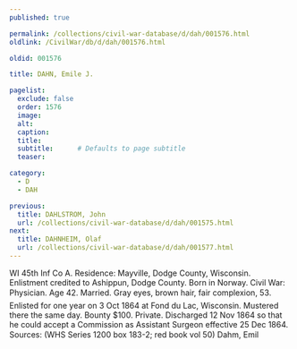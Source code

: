 ```yaml
---
published: true

permalink: /collections/civil-war-database/d/dah/001576.html
oldlink: /CivilWar/db/d/dah/001576.html

oldid: 001576

title: DAHN, Emile J.

pagelist:
  exclude: false
  order: 1576
  image: 
  alt:
  caption:
  title:
  subtitle:      # Defaults to page subtitle
  teaser:

category: 
  - D 
  - DAH

previous:
  title: DAHLSTROM, John
  url: /collections/civil-war-database/d/dah/001575.html  
next:
  title: DAHNHEIM, Olaf
  url: /collections/civil-war-database/d/dah/001577.html   
---
```

WI 45th Inf Co A. Residence: Mayville, Dodge County, Wisconsin. Enlistment credited to Ashippun, Dodge County. Born in Norway. Civil War: Physician. Age 42. Married. Gray eyes, brown hair, fair complexion, 5&#146;3&#148;. Enlisted for one year on 3 Oct 1864 at Fond du Lac, Wisconsin. Mustered there the same day. Bounty $100. Private. Discharged 12 Nov 1864 so that he could accept a Commission as Assistant Surgeon effective 25 Dec 1864. Sources: (WHS Series 1200 box 183-2; red book vol 50) &#147;Dahm, Emil&#148;